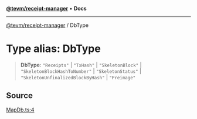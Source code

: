 [**@tevm/receipt-manager**](../README.md) • **Docs**

***

[@tevm/receipt-manager](../globals.md) / DbType

# Type alias: DbType

> **DbType**: `"Receipts"` \| `"TxHash"` \| `"SkeletonBlock"` \| `"SkeletonBlockHashToNumber"` \| `"SkeletonStatus"` \| `"SkeletonUnfinalizedBlockByHash"` \| `"Preimage"`

## Source

[MapDb.ts:4](https://github.com/evmts/tevm-monorepo/blob/main/packages/receipt-manager/src/MapDb.ts#L4)
